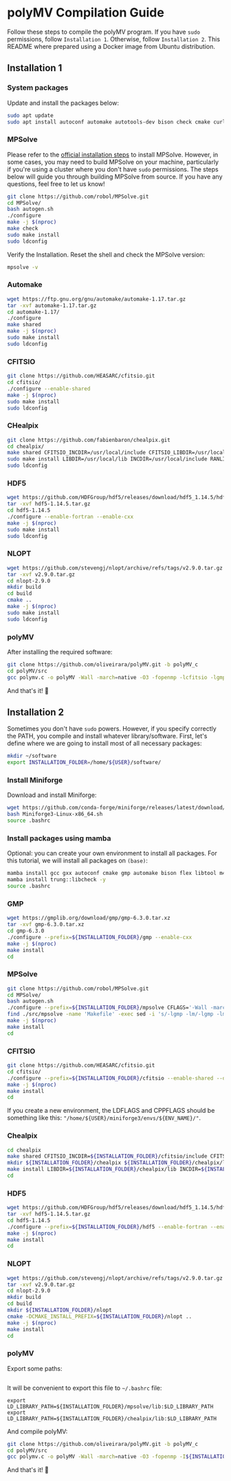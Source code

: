 # polyMV Compilation Guide

Follow these steps to compile the polyMV program. If you have `sudo` permissions, follow `Installation 1`. Otherwise, follow `Installation 2`. This README where prepared using a Docker image from Ubuntu distribution.

## Installation 1

### System packages

Update and install the packages below:

```bash
sudo apt update
sudo apt install autoconf automake autotools-dev bison check cmake curl flex g++ gcc gfortran git help2man libgmp-dev libmps-dev libpthread-stubs0-dev libtool m4 make pkg-config texinfo wget
```

### MPSolve

Please refer to the [official installation steps](https://numpi.dm.unipi.it/scientific-computing-libraries/mpsolve/) to install MPSolve. However, in some cases, you may need to build MPSolve on your machine, particularly if you're using a cluster where you don't have `sudo` permissions. The steps below will guide you through building MPSolve from source. If you have any questions, feel free to let us know!

```bash
git clone https://github.com/robol/MPSolve.git
cd MPSolve/
bash autogen.sh
./configure
make -j $(nproc)
make check
sudo make install
sudo ldconfig
```

Verify the Installation. Reset the shell and check the MPSolve version:

```bash
mpsolve -v
```

### Automake

```bash
wget https://ftp.gnu.org/gnu/automake/automake-1.17.tar.gz
tar -xvf automake-1.17.tar.gz
cd automake-1.17/
./configure
make shared
make -j $(nproc)
sudo make install
sudo ldconfig
```

### CFITSIO

```bash
git clone https://github.com/HEASARC/cfitsio.git
cd cfitsio/
./configure --enable-shared
make -j $(nproc)
sudo make install
sudo ldconfig
```

### CHealpix

```bash
git clone https://github.com/fabienbaron/chealpix.git
cd chealpix/
make shared CFITSIO_INCDIR=/usr/local/include CFITSIO_LIBDIR=/usr/local/lib
sudo make install LIBDIR=/usr/local/lib INCDIR=/usr/local/include RANLIB="ar -ts"
sudo ldconfig
```

### HDF5

```bash
wget https://github.com/HDFGroup/hdf5/releases/download/hdf5_1.14.5/hdf5-1.14.5.tar.gz
tar -xvf hdf5-1.14.5.tar.gz
cd hdf5-1.14.5
./configure --enable-fortran --enable-cxx 
make -j $(nproc)
sudo make install
sudo ldconfig
```

### NLOPT

```bash
wget https://github.com/stevengj/nlopt/archive/refs/tags/v2.9.0.tar.gz
tar -xvf v2.9.0.tar.gz
cd nlopt-2.9.0
mkdir build
cd build
cmake ..
make -j $(nproc)
sudo make install
sudo ldconfig
```

### polyMV

After installing the required software:

```bash
git clone https://github.com/oliveirara/polyMV.git -b polyMV_c
cd polyMV/src
gcc polymv.c -o polyMV -Wall -march=native -O3 -fopenmp -lcfitsio -lgmp -lgmpxx -lm -lmps -lchealpix -lstdc++ -ffast-math -lnlopt -lhdf5
```

And that's it! 🎉

## Installation 2

Sometimes you don't have `sudo` powers. However, if you specify correctly the PATH, you compile and install whatever library/software. First, let's define where we are going to install most of all necessary packages:

```bash
mkdir ~/software
export INSTALLATION_FOLDER=/home/${USER}/software/
```

### Install Miniforge

Download and install Miniforge:

```bash
wget https://github.com/conda-forge/miniforge/releases/latest/download/Miniforge3-Linux-x86_64.sh
bash Miniforge3-Linux-x86_64.sh 
source .bashrc
```

### Install packages using mamba

Optional: you can create your own environment to install all packages. For this tutorial, we will install all packages on `(base)`:

```bash
mamba install gcc gxx autoconf cmake gmp automake bison flex libtool m4 cython help2man libgfortran5 pkg-config texinfo doxygen make gfortran zlib libgcrypt libcurl zlib -y
mamba install trung::libcheck -y
source .bashrc
```

### GMP

```bash
wget https://gmplib.org/download/gmp/gmp-6.3.0.tar.xz
tar -xvf gmp-6.3.0.tar.xz 
cd gmp-6.3.0
./configure --prefix=${INSTALLATION_FOLDER}/gmp --enable-cxx
make -j $(nproc)
make install
cd
```

### MPSolve

```bash
git clone https://github.com/robol/MPSolve.git
cd MPSolve/
bash autogen.sh
./configure --prefix=${INSTALLATION_FOLDER}/mpsolve CFLAGS='-Wall -march=native -O3' LDFLAGS="-L${INSTALLATION_FOLDER}/gmp/lib" CPPFLAGS="-I${INSTALLATION_FOLDER}/gmp/include" --disable-examples
find ./src/mpsolve -name 'Makefile' -exec sed -i 's/-lgmp -lm/-lgmp -lm -lgmpxx/g' {} +
make -j $(nproc)
make install
cd
```

### CFITSIO

```bash
git clone https://github.com/HEASARC/cfitsio.git
cd cfitsio/
./configure --prefix=${INSTALLATION_FOLDER}/cfitsio --enable-shared --disable-curl LDFLAGS="-L/home/${USER}/miniforge3/lib" CPPFLAGS="-I/home/${USER}/miniforge3/include"
make -j $(nproc)
make install
cd
```

If you create a new environment, the LDFLAGS and CPPFLAGS should be something like this: `"/home/${USER}/miniforge3/envs/${ENV_NAME}/"`.

### Chealpix

```bash
cd chealpix
make shared CFITSIO_INCDIR=${INSTALLATION_FOLDER}/cfitsio/include CFITSIO_LIBDIR=${INSTALLATION_FOLDER}/cfitsio/lib
mkdir ${INSTALLATION_FOLDER}/chealpix ${INSTALLATION_FOLDER}/chealpix/lib ${INSTALLATION_FOLDER}/chealpix/include
make install LIBDIR=${INSTALLATION_FOLDER}/chealpix/lib INCDIR=${INSTALLATION_FOLDER}/chealpix/include RANLIB="ar -ts"
cd
```

### HDF5

```bash
wget https://github.com/HDFGroup/hdf5/releases/download/hdf5_1.14.5/hdf5-1.14.5.tar.gz
tar -xvf hdf5-1.14.5.tar.gz
cd hdf5-1.14.5
./configure --prefix=${INSTALLATION_FOLDER}/hdf5 --enable-fortran --enable-cxx 
make -j $(nproc)
make install
cd
```

### NLOPT

```bash
wget https://github.com/stevengj/nlopt/archive/refs/tags/v2.9.0.tar.gz
tar -xvf v2.9.0.tar.gz
cd nlopt-2.9.0
mkdir build
cd build
mkdir ${INSTALLATION_FOLDER}/nlopt
cmake -DCMAKE_INSTALL_PREFIX=${INSTALLATION_FOLDER}/nlopt ..
make -j $(nproc)
make install
cd
```

### polyMV

Export some paths:

```bash
```

It will be convenient to export this file to `~/.bashrc` file:

```
export LD_LIBRARY_PATH=${INSTALLATION_FOLDER}/mpsolve/lib:$LD_LIBRARY_PATH
export LD_LIBRARY_PATH=${INSTALLATION_FOLDER}/chealpix/lib:$LD_LIBRARY_PATH
```

And compile polyMV:

 ```bash
git clone https://github.com/oliveirara/polyMV.git -b polyMV_c
cd polyMV/src
gcc polymv.c -o polyMV -Wall -march=native -O3 -fopenmp -I${INSTALLATION_FOLDER}/cfitsio/include -L${INSTALLATION_FOLDER}/cfitsio/lib -lcfitsio -I${INSTALLATION_FOLDER}/gpm/include -L${INSTALLATION_FOLDER}/gpm/lib -lgmp -lgmpxx -I${INSTALLATION_FOLDER}/mpsolve/include -L${INSTALLATION_FOLDER}/mpsolve/lib -lmps -lm -I${INSTALLATION_FOLDER}/chealpix/include -L${INSTALLATION_FOLDER}/chealpix/lib -lchealpix -lstdc++ -ffast-math -I${INSTALLATION_FOLDER}/nlopt/include -L${INSTALLATION_FOLDER}/nlopt/lib -lnlopt -I${INSTALLATION_FOLDER}/hdf5/include -L${INSTALLATION_FOLDER}/hdf5/lib -lhdf5
```

And that's it! 🎉
